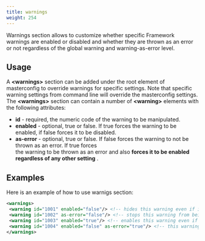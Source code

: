 ```yaml
---
title: warnings
weight: 254
---
```


Warnings section allows to customize whether specific Framework warnings are enabled or disabled and whether they
are thrown as an error or not regardless of the global warning and warning-as-error level.

<a name="usage"></a>
## Usage ##

A **\<warnings>** section can be added under the root element of masterconfig to override
warnings for specific settings. Note that specific warning settings from command line will override the masterconfig settings. The **\<warnings>** section can contain a number of **\<warning>** elements with the following attributes: 

- **id** - required, the numeric code of the warning to be manipulated.
- **enabled** - optional, true or false. If true forces the warning to be enabled, if false forces it to be disabled.
- **as-error** - optional, true or false. If false forces the warning to not be thrown as an error. If true forces<br>the warning to be thrown as an error and also **forces it to be enabled regardless of any other setting** .

<a name="examples"></a>
## Examples ##

Here is an example of how to use warnigs section:

```xml
<warnings>
 <warning id="1001" enabled="false"/> <!-- hides this warning even if it would be normally reported, stops is from being thrown as error also -->
 <warning id="1002" as-error="false"/> <!-- stops this warning from being thrown as an error when warning-as-level would normally cause this, instead it just reported in output -->
 <warning id="1003" enabled="true"/> <!-- enables this warning even if it's above the selected warning level -->
 <warning id="1004" enabled="false" as-error="true"/> <!-- this warning will always be thrown as an error, note this means enabled="false" has no effect -->
</warnings>
```
